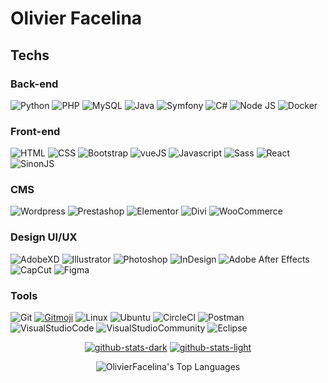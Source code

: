# Olivier Facelina

## Techs
### Back-end

![Python](https://img.shields.io/badge/Python-black?style=for-the-badge&logo=python)
![PHP](https://img.shields.io/badge/PHP-black?style=for-the-badge&logo=php)
![MySQL](https://img.shields.io/badge/MySQL-black?style=for-the-badge&logo=mysql)
![Java](https://img.shields.io/badge/Java-black?style=for-the-badge&logo=java)
![Symfony](https://img.shields.io/badge/Symfony-black?style=for-the-badge&logo=symfony)
![C#](https://img.shields.io/badge/CSharp-black?style=for-the-badge&logo=csharp)
![Node JS](https://img.shields.io/badge/Node_JS-black?style=for-the-badge&logo=node.js)
![Docker](https://img.shields.io/badge/Docker-black?style=for-the-badge&logo=docker)

### Front-end

![HTML](https://img.shields.io/badge/HTML-black?style=for-the-badge&logo=html5)
![CSS](https://img.shields.io/badge/CSS-black?style=for-the-badge&logo=css3)
![Bootstrap](https://img.shields.io/badge/Bootstrap-black?style=for-the-badge&logo=bootstrap)
![vueJS](https://img.shields.io/badge/Vue_JS-black?style=for-the-badge&logo=vuejs)
![Javascript](https://img.shields.io/badge/Javascript-black?style=for-the-badge&logo=javascript)
![Sass](https://img.shields.io/badge/Sass-black?style=for-the-badge&logo=sass)
![React](https://img.shields.io/badge/React-black?style=for-the-badge&logo=react)
![SinonJS](https://img.shields.io/badge/Sinon_JS-black?style=for-the-badge&logo=sinonjs)

### CMS

![Wordpress](https://img.shields.io/badge/Wordpress-black?style=for-the-badge&logo=wordpress)
![Prestashop](https://img.shields.io/badge/Prestashop-black?style=for-the-badge&logo=prestashop)
![Elementor](https://img.shields.io/badge/Elementor-black?style=for-the-badge&logo=elementor)
![Divi](https://img.shields.io/badge/Divi-black?style=for-the-badge&logo=divi)
![WooCommerce](https://img.shields.io/badge/WooCommerce-black?style=for-the-badge&logo=woocommerce)

### Design UI/UX

![AdobeXD](https://img.shields.io/badge/AdobeXD-black?style=for-the-badge&logo=adobexd)
![Illustrator](https://img.shields.io/badge/AdobeIllustrator-black?style=for-the-badge&logo=adobeillustrator)
![Photoshop](https://img.shields.io/badge/AdobePhotoshop-black?style=for-the-badge&logo=adobephotoshop)
![InDesign](https://img.shields.io/badge/AdobeInDesign-black?style=for-the-badge&logo=adobeindesign)
![Adobe After Effects](https://img.shields.io/badge/AdobeAfterEffects-black?style=for-the-badge&logo=adobeaftereffects)
![CapCut](https://img.shields.io/badge/CapCut-black?style=for-the-badge&logo=capcut)
![Figma](https://img.shields.io/badge/Figma-black?style=for-the-badge&logo=figma)



### Tools

![Git](https://img.shields.io/badge/Git-black?style=for-the-badge&logo=git)
[![Gitmoji](https://img.shields.io/badge/😜_Gitmoji-black?style=for-the-badge)](https://gitmoji.dev)
![Linux](https://img.shields.io/badge/Linux-black?style=for-the-badge&logo=linux)
![Ubuntu](https://img.shields.io/badge/Ubuntu-black?style=for-the-badge&logo=ubuntu)
![CircleCI](https://img.shields.io/badge/CircleCI-black?style=for-the-badge&logo=circleci)
![Postman](https://img.shields.io/badge/Postman-black?style=for-the-badge&logo=postman)
![VisualStudioCode](https://img.shields.io/badge/VisualStudioCode-black?style=for-the-badge&logo=visualstudiocode)
![VisualStudioCommunity](https://img.shields.io/badge/VisualStudioCommunity-black?style=for-the-badge&logo=visualstudiocommunity)
![Eclipse](https://img.shields.io/badge/Eclipse-black?style=for-the-badge&logo=eclipse)


<div align="center">

  [![github-stats-dark](https://github-readme-stats.vercel.app/api?username=OlivierFacelina&show_icons=true&theme=dark#gh-dark-mode-only)](https://github.com/anuraghazra/github-readme-stats#gh-dark-mode-only)
  [![github-stats-light](https://github-readme-stats.vercel.app/api?username=OlivierFacelina&show_icons=true&theme=default#gh-light-mode-only)](https://github.com/anuraghazra/github-readme-stats#gh-light-mode-only)

</div>

<div align="center">

  ![OlivierFacelina's Top Languages](https://github-readme-stats.vercel.app/api/top-langs/?username=OlivierFacelina&theme=vue-dark&show_icons=true&hide_border=true&layout=compact)

</div>
